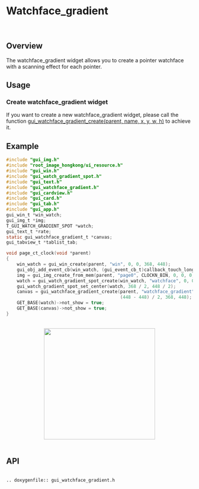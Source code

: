 # Watchface_gradient
<br>

## Overview

The watchface_gradient widget allows you to create a pointer watchface with a scanning effect for each pointer.

## Usage

### Create watchface_gradient widget

If you want to create a new watchface_gradient widget, please call the function [gui_watchface_gradient_create(parent, name, x, y, w, h)](#gui_watchface_gradient_create) to achieve it.

## Example

```c
#include "gui_img.h"
#include "root_image_hongkong/ui_resource.h"
#include "gui_win.h"
#include "gui_watch_gradient_spot.h"
#include "gui_text.h"
#include "gui_watchface_gradient.h"
#include "gui_cardview.h"
#include "gui_card.h"
#include "gui_tab.h"
#include "gui_app.h"
gui_win_t *win_watch;
gui_img_t *img;
T_GUI_WATCH_GRADIENT_SPOT *watch;
gui_text_t *rate;
static gui_watchface_gradient_t *canvas;
gui_tabview_t *tablist_tab;

void page_ct_clock(void *parent)
{
    win_watch = gui_win_create(parent, "win", 0, 0, 368, 448);
    gui_obj_add_event_cb(win_watch, (gui_event_cb_t)callback_touch_long, GUI_EVENT_TOUCH_LONG, NULL);
    img = gui_img_create_from_mem(parent, "page0", CLOCKN_BIN, 0, 0, 0, 0);
    watch = gui_watch_gradient_spot_create(win_watch, "watchface", 0, 0, 0, 0);
    gui_watch_gradient_spot_set_center(watch, 368 / 2, 448 / 2);
    canvas = gui_watchface_gradient_create(parent, "watchface_gradient", (368 - 368) / 2,
                                           (448 - 448) / 2, 368, 448);
    GET_BASE(watch)->not_show = true;
    GET_BASE(canvas)->not_show = true;
}
```

<br>
<div style="text-align: center"><img src="https://foruda.gitee.com/images/1699931787525761928/f8a2202f_10641540.png" width = "300" /></div>
<br>

<span id = "gui_watchface_gradient_create">

## API

</span>

```eval_rst

.. doxygenfile:: gui_watchface_gradient.h

```
